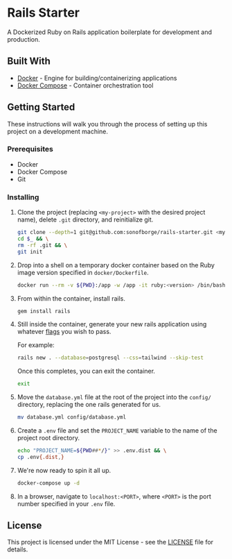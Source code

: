 # Rails Starter

A Dockerized Ruby on Rails application boilerplate for development and production.

## Built With

*   [Docker](https://docs.docker.com/get-docker/) - Engine for building/containerizing applications
*   [Docker Compose](https://docs.docker.com/compose/install/) - Container orchestration tool

## Getting Started

These instructions will walk you through the process of setting up this project on a development machine.

### Prerequisites

*   Docker
*   Docker Compose
*   Git

### Installing

1.  Clone the project (replacing `<my-project>` with the desired project name), delete `.git` directory, and
    reinitialize git.

    ```sh
    git clone --depth=1 git@github.com:sonofborge/rails-starter.git <my-project> && \
    cd $_ && \
    rm -rf .git && \
    git init
    ```

2.  Drop into a shell on a temporary docker container based on the Ruby image version specified in
    `docker/Dockerfile`.

    ```sh
    docker run --rm -v ${PWD}:/app -w /app -it ruby:<version> /bin/bash
    ```

3.  From within the container, install rails.

    ```sh
    gem install rails
    ```

4.  Still inside the container, generate your new rails application using whatever
    [flags](https://guides.rubyonrails.org/command_line.html#rails-new) you wish to pass.

    For example:

    ```sh
    rails new . --database=postgresql --css=tailwind --skip-test
    ```

    Once this completes, you can exit the container.

    ```sh
    exit
    ```

5.  Move the `database.yml` file at the root of the project into the `config/` directory, replacing the one
    rails generated for us.

    ```sh
    mv database.yml config/database.yml
    ```

6.  Create a `.env` file and set the `PROJECT_NAME` variable to the name of the project root directory.

    ```sh
    echo "PROJECT_NAME=${PWD##*/}" >> .env.dist && \
    cp .env{.dist,}
    ```

7.  We're now ready to spin it all up.

    ```sh
    docker-compose up -d
    ```

8.  In a browser, navigate to `localhost:<PORT>`, where `<PORT>` is the port number specified in your `.env` file.

## License

This project is licensed under the MIT License - see the [LICENSE](./LICENSE) file for details.

